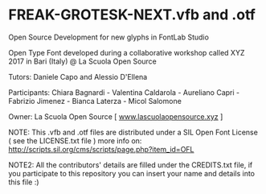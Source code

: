 # FREAK-GROTESK-NEXT.vfb and .otf 

Open Source Development for new glyphs in FontLab Studio 

Open Type Font developed during a collaborative workshop called XYZ 2017 in Bari (Italy) @ La Scuola Open Source  

Tutors: Daniele Capo and Alessio D'Ellena

Participants: Chiara Bagnardi - Valentina Caldarola - Aureliano Capri - Fabrizio Jimenez - Bianca Laterza - Micol Salomone 

Owner: La Scuola Open Source [ www.lascuolaopensource.xyz ]

NOTE: This .vfb and .otf files are distributed under a SIL Open Font License ( see the LICENSE.txt file ) more info on: http://scripts.sil.org/cms/scripts/page.php?item_id=OFL

NOTE2: All the contributors' details are filled under the CREDITS.txt file, if you participate to this repository you can insert your name and details into this file :)
